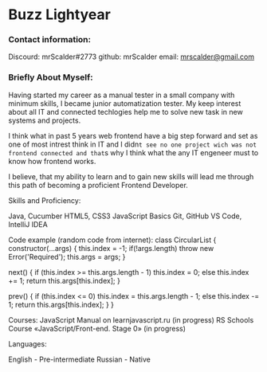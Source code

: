 # Buzz Lightyear

### Contact information:

Discourd: mrScalder#2773
github: mrScalder
email: mrscalder@gmail.com



### Briefly About Myself:

Having started my career as a manual tester in a small company with minimum skills, I became junior automatization tester.
My keep interest about all IT and connected techlogies help me to solve new task in new systems and projects.

I think what in past 5 years web frontend have a big step forward and set as one of most intrest think in IT and I didn`t see no one project wich was not frontend connected and that`s why I think what the any IT engeneer must to know how frontend works.

I believe, that my ability to learn and to gain new skills will lead me through this path of becoming a proficient Frontend Developer.

Skills and Proficiency:

Java, Cucumber
HTML5, CSS3
JavaScript Basics
Git, GitHub
VS Code, IntelliJ IDEA

Code example (random code from internet):
class CircularList {
  constructor(...args) {
    this.index = -1;
    if(!args.length) throw new Error('Required'); 
    this.args = args;
  }

  next() {
    if (this.index >= this.args.length - 1)
      this.index = 0;
    else
      this.index += 1;
    return this.args[this.index];
  }

  prev() {
    if (this.index <= 0)
      this.index = this.args.length - 1;
    else
      this.index -= 1;
    return this.args[this.index];
  }
}

Courses:
JavaScript Manual on learnjavascript.ru (in progress)
RS Schools Course «JavaScript/Front-end. Stage 0» (in progress)

Languages:

English - Pre-intermediate
Russian - Native